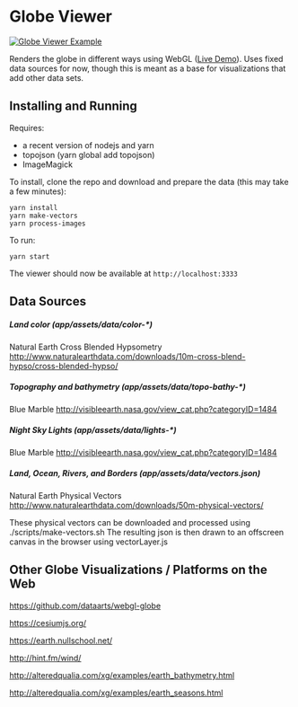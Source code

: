 # Globe Viewer
[![Globe Viewer Example](/demo.jpg?raw=true)](http://k9.github.com/globe-viewer/index.html)

Renders the globe in different ways using WebGL ([Live Demo](http://k9.github.com/globe-viewer/index.html)). Uses fixed data sources for now, though this is meant as a base for visualizations that add other data sets.

## Installing and Running

Requires:

* a recent version of nodejs and yarn
* topojson (yarn global add topojson)
* ImageMagick

To install, clone the repo and download and prepare the data (this may take a few minutes):
```
yarn install
yarn make-vectors
yarn process-images
```

To run:
```
yarn start
```

The viewer should now be available at `http://localhost:3333`

## Data Sources

##### Land color (app/assets/data/color-\*)
Natural Earth Cross Blended Hypsometry
http://www.naturalearthdata.com/downloads/10m-cross-blend-hypso/cross-blended-hypso/

##### Topography and bathymetry (app/assets/data/topo-bathy-\*)
Blue Marble
http://visibleearth.nasa.gov/view_cat.php?categoryID=1484

##### Night Sky Lights (app/assets/data/lights-\*)
Blue Marble
http://visibleearth.nasa.gov/view_cat.php?categoryID=1484

##### Land, Ocean, Rivers, and Borders (app/assets/data/vectors.json)
Natural Earth Physical Vectors
http://www.naturalearthdata.com/downloads/50m-physical-vectors/

These physical vectors can be downloaded and processed
using ./scripts/make-vectors.sh The resulting json is then
drawn to an offscreen
canvas in the browser using vectorLayer.js

## Other Globe Visualizations / Platforms on the Web

https://github.com/dataarts/webgl-globe

https://cesiumjs.org/

https://earth.nullschool.net/

http://hint.fm/wind/

http://alteredqualia.com/xg/examples/earth_bathymetry.html

http://alteredqualia.com/xg/examples/earth_seasons.html
